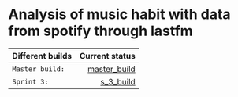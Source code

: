 # Analysis of music habit with data from spotify through lastfm


| Different builds | Current status |
| -----------------| --------------:|
| `Master build:`  | [master_build] |
| `Sprint 3:`      |    [s_3_build] |

[master_build]: https://api.travis-ci.com/TorKip/music_analysis.svg?branch=master "Last build of master branch"
[s_3_build]: # "here comes link"